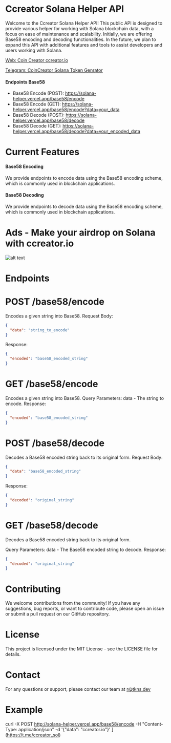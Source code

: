 # Ccreator Solana Helper API
Welcome to the Ccreator Solana Helper API! This public API is designed to provide various helper for working with Solana blockchain data, with a focus on ease of maintenance and scalability. Initially, we are offering Base58 encoding and decoding functionalities. In the future, we plan to expand this API with additional features and tools to assist developers and users working with Solana.

[Web: Coin Creator ccreator.io](https://www.ccreator.io)

[Telegram: CoinCreator Solana Token Genrator](https://t.me/ccreatorio)


#### Endpoints Base58
- Base58 Encode (POST): https://solana-helper.vercel.app/base58/encode
- Base58 Encode (GET): https://solana-helper.vercel.app/base58/encode?data=your_data
- Base58 Decode (POST): https://solana-helper.vercel.app/base58/decode
- Base58 Decode (GET): https://solana-helper.vercel.app/base58/decode?data=your_encoded_data

# Current Features

#### Base58 Encoding
We provide endpoints to encode data using the Base58 encoding scheme, which is commonly used in blockchain applications.
#### Base58 Decoding
We provide endpoints to decode data using the Base58 encoding scheme, which is commonly used in blockchain applications.

# Ads - Make your airdrop on Solana with ccreator.io
![alt text](https://pbs.twimg.com/profile_banners/1780656918370893825/1720434410/1500x500)


# Endpoints
# POST /base58/encode
Encodes a given string into Base58.
Request Body:
```json
{
  "data": "string_to_encode"
}
```
Response:
```json
{
  "encoded": "base58_encoded_string"
}
```
# GET /base58/encode
Encodes a given string into Base58.
Query Parameters:
data - The string to encode.
Response:
```json
{
  "encoded": "base58_encoded_string"
}
```

# POST /base58/decode
Decodes a Base58 encoded string back to its original form.
Request Body:
```json
{
  "data": "base58_encoded_string"
}
```

Response:
```json
{
  "decoded": "original_string"
}
```

# GET /base58/decode

Decodes a Base58 encoded string back to its original form.

Query Parameters:
data - The Base58 encoded string to decode.
Response:
```json
{
  "decoded": "original_string"
}
```

# Contributing
We welcome contributions from the community! If you have any suggestions, bug reports, or want to contribute code, please open an issue or submit a pull request on our GitHub repository.

# License
This project is licensed under the MIT License - see the LICENSE file for details.

# Contact
For any questions or support, please contact our team at r@tkns.dev

# Example
curl -X POST http://solana-helper.vercel.app/base58/encode -H "Content-Type: application/json" -d '{"data": "ccreator.io"}'
](https://t.me/ccreator_sol)
